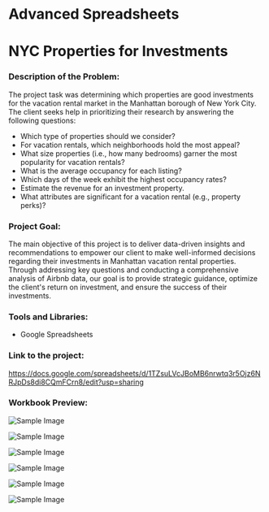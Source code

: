 # Advanced Spreadsheets

# NYC Properties for Investments


### Description of the Problem:
The project task was determining which properties are good investments for the vacation rental market in the Manhattan borough of New York City.
The client seeks help in prioritizing their research by answering the following questions:
- Which type of properties should we consider?
- For vacation rentals, which neighborhoods hold the most appeal?
- What size properties (i.e., how many bedrooms) garner the most popularity for vacation rentals?
- What is the average occupancy for each listing?
- Which days of the week exhibit the highest occupancy rates?
- Estimate the revenue for an investment property.
- What attributes are significant for a vacation rental (e.g., property perks)?

### Project Goal:
The main objective of this project is to deliver data-driven insights and recommendations to empower our client to make well-informed decisions regarding their investments in Manhattan vacation rental properties. Through addressing key questions and conducting a comprehensive analysis of Airbnb data, our goal is to provide strategic guidance, optimize the client's return on investment, and ensure the success of their investments.
### Tools and Libraries:
-	Google Spreadsheets

### Link to the project:
https://docs.google.com/spreadsheets/d/1TZsuLVcJBoMB6nrwtq3r5Ojz6NRJpDs8di8CQmFCrn8/edit?usp=sharing 

### Workbook Preview:
![Sample Image](https://github.com/joelalicea/Data-Projects-TripleTen-/blob/1af71b38940ef6bfa4ca4ec26c91af0be62b6cad/Google%20Sheets%20-%20NYC%20Properties%20for%20Investments/Pictures/Executive%20Summary.png)

![Sample Image](https://github.com/joelalicea/Data-Projects-TripleTen-/blob/1af71b38940ef6bfa4ca4ec26c91af0be62b6cad/Google%20Sheets%20-%20NYC%20Properties%20for%20Investments/Pictures/Change%20Log%3AAssumptions.png)

![Sample Image](https://github.com/joelalicea/Data-Projects-TripleTen-/blob/1af71b38940ef6bfa4ca4ec26c91af0be62b6cad/Google%20Sheets%20-%20NYC%20Properties%20for%20Investments/Pictures/Top%2010%20Most%20Popular%20Neighborhoods.png)

![Sample Image](https://github.com/joelalicea/Data-Projects-TripleTen-/blob/1af71b38940ef6bfa4ca4ec26c91af0be62b6cad/Google%20Sheets%20-%20NYC%20Properties%20for%20Investments/Pictures/Specific%20Property%20Sizes%20for%20Top%2010%20N.png)

![Sample Image](https://github.com/joelalicea/Data-Projects-TripleTen-/blob/1af71b38940ef6bfa4ca4ec26c91af0be62b6cad/Google%20Sheets%20-%20NYC%20Properties%20for%20Investments/Pictures/Average%20Occupancy%20Rate.png)

![Sample Image](https://github.com/joelalicea/Data-Projects-TripleTen-/blob/ed6cb90fd89a9e50c43a08e7edfb1671eff761fa/Google%20Sheets%20-%20NYC%20Properties%20for%20Investments/Pictures/Recommendations.png)
